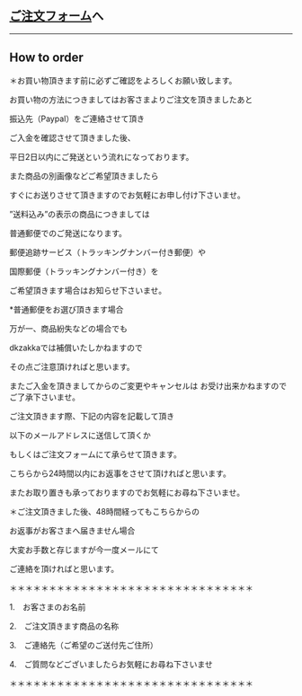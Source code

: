 <link rel="stylesheet" type="text/css" href="/assets/css/styles.css">

## [ご注文フォーム](https://docs.google.com/spreadsheet/viewform?formkey=dFludjUwN21YMFd3TkJiRGdvOUoxQVE6MQ#gid=0)へ

---

## How to order
 
＊お買い物頂きます前に必ずご確認をよろしくお願い致します。

お買い物の方法につきましてはお客さまよりご注文を頂きましたあと

振込先（Paypal）をご連絡させて頂き

ご入金を確認させて頂きました後、

平日2日以内にご発送という流れになっております。

また商品の別画像などご希望頂きましたら

すぐにお送りさせて頂きますのでお気軽にお申し付け下さいませ。

”送料込み”の表示の商品につきましては

普通郵便でのご発送になります。

郵便追跡サービス（トラッキングナンバー付き郵便）や

国際郵便（トラッキングナンバー付き）を

ご希望頂きます場合はお知らせ下さいませ。

*普通郵便をお選び頂きます場合

万が一、商品紛失などの場合でも

dkzakkaでは補償いたしかねますので

その点ご注意頂ければと思います。

またご入金を頂きましてからのご変更やキャンセルは
お受け出来かねますのでご了承下さいませ。


ご注文頂きます際、下記の内容を記載して頂き

以下のメールアドレスに送信して頂くか

もしくはご注文フォームにて承らせて頂きます。

こちらから24時間以内にお返事をさせて頂ければと思います。

またお取り置きも承っておりますのでお気軽にお尋ね下さいませ。



＊ご注文頂きました後、48時間経ってもこちらからの

お返事がお客さまへ届きません場合

大変お手数と存じますが今一度メールにて

ご連絡を頂ければと思います。


＊＊＊＊＊＊＊＊＊＊＊＊＊＊＊＊＊＊＊＊＊＊＊＊＊＊＊＊＊＊＊


1.　お客さまのお名前

2.　ご注文頂きます商品の名称

3.　ご連絡先（ご希望のご送付先ご住所）

4.　ご質問などございましたらお気軽にお尋ね下さいませ
 

＊＊＊＊＊＊＊＊＊＊＊＊＊＊＊＊＊＊＊＊＊＊＊＊＊＊＊＊＊＊＊
